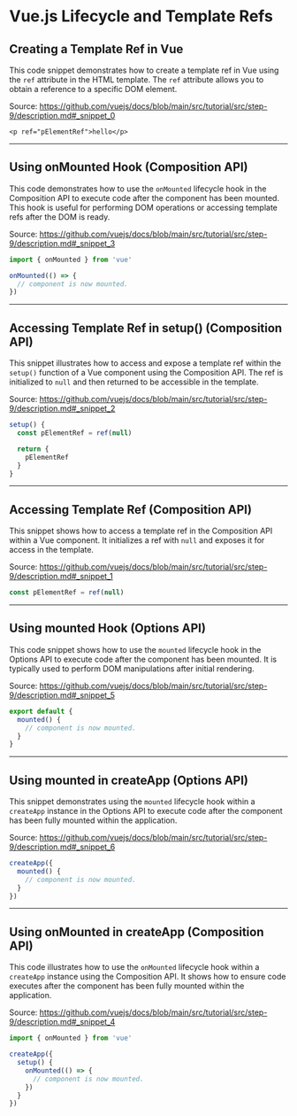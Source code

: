 # Vue.js Lifecycle and Template Refs

## Creating a Template Ref in Vue

This code snippet demonstrates how to create a template ref in Vue using the `ref` attribute in the HTML template. The `ref` attribute allows you to obtain a reference to a specific DOM element.

Source: https://github.com/vuejs/docs/blob/main/src/tutorial/src/step-9/description.md#_snippet_0

```vue-html
<p ref="pElementRef">hello</p>
```

---

## Using onMounted Hook (Composition API)

This code demonstrates how to use the `onMounted` lifecycle hook in the Composition API to execute code after the component has been mounted. This hook is useful for performing DOM operations or accessing template refs after the DOM is ready.

Source: https://github.com/vuejs/docs/blob/main/src/tutorial/src/step-9/description.md#_snippet_3

```js
import { onMounted } from 'vue'

onMounted(() => {
  // component is now mounted.
})
```

---

## Accessing Template Ref in setup() (Composition API)

This snippet illustrates how to access and expose a template ref within the `setup()` function of a Vue component using the Composition API. The ref is initialized to `null` and then returned to be accessible in the template.

Source: https://github.com/vuejs/docs/blob/main/src/tutorial/src/step-9/description.md#_snippet_2

```js
setup() {
  const pElementRef = ref(null)

  return {
    pElementRef
  }
}
```

---

## Accessing Template Ref (Composition API)

This snippet shows how to access a template ref in the Composition API within a Vue component. It initializes a ref with `null` and exposes it for access in the template.

Source: https://github.com/vuejs/docs/blob/main/src/tutorial/src/step-9/description.md#_snippet_1

```js
const pElementRef = ref(null)
```

---

## Using mounted Hook (Options API)

This code snippet shows how to use the `mounted` lifecycle hook in the Options API to execute code after the component has been mounted. It is typically used to perform DOM manipulations after initial rendering.

Source: https://github.com/vuejs/docs/blob/main/src/tutorial/src/step-9/description.md#_snippet_5

```js
export default {
  mounted() {
    // component is now mounted.
  }
}
```

---

## Using mounted in createApp (Options API)

This snippet demonstrates using the `mounted` lifecycle hook within a `createApp` instance in the Options API to execute code after the component has been fully mounted within the application.

Source: https://github.com/vuejs/docs/blob/main/src/tutorial/src/step-9/description.md#_snippet_6

```js
createApp({
  mounted() {
    // component is now mounted.
  }
})
```

---

## Using onMounted in createApp (Composition API)

This code illustrates how to use the `onMounted` lifecycle hook within a `createApp` instance using the Composition API. It shows how to ensure code executes after the component has been fully mounted within the application.

Source: https://github.com/vuejs/docs/blob/main/src/tutorial/src/step-9/description.md#_snippet_4

```js
import { onMounted } from 'vue'

createApp({
  setup() {
    onMounted(() => {
      // component is now mounted.
    })
  }
})
```

